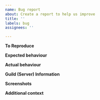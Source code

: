 ```yaml
---
name: Bug report
about: Create a report to help us improve
title: ''
labels: bug
assignees: ''

---
```


<!--
Thank you for submitting a bug report!
Remember to provide as much information as possible to help us reproduce,
diagnose, and fix the issue.
-->

<!-- A clear and concise description of what the bug is. -->

**To Reproduce**
<!--
Steps to reproduce the behaviour, including the commands used:
1. Go to '...'
2. Click on '....'
3. Scroll down to '....'
4. See error
-->

**Expected behaviour**
<!-- A clear and concise description of what you expected to happen. -->

**Actual behaviour**
<!-- A clear and concise description of what actually happened. -->

**Guild (Server) Information**
<!--
Include relevant information about the guild (‘server’ in the Discord client), such as:
- permissions of Comrade Pingu
- permissions of the user invoking the command
- configured timezone
- guild rejoin settings
-->

**Screenshots**
<!-- If applicable, add screenshots to help explain your problem. -->

**Additional context**
<!-- Add any other context about the problem here. -->
